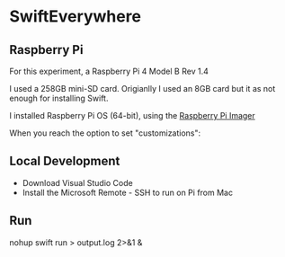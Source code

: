 # SwiftEverywhere

## Raspberry Pi

For this experiment, a Raspberry Pi 4 Model B Rev 1.4

I used a 258GB mini-SD card. Origianlly I used an 8GB card but it as not enough for installing Swift.

I installed Raspberry Pi OS (64-bit), using the [Raspberry Pi Imager](https://www.raspberrypi.com/software)

When you reach the option to set "customizations":


## Local Development

* Download Visual Studio Code
* Install the Microsoft Remote - SSH to run on Pi from Mac

## Run

nohup swift run > output.log 2>&1 &

